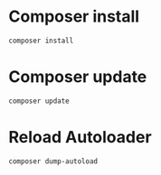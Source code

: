 # Composer install
```bash
composer install
```

# Composer update
```bash
composer update
```

# Reload Autoloader
```bash
composer dump-autoload
```